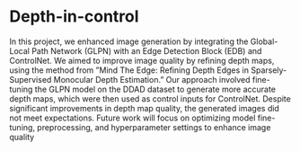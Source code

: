 # Depth-in-control

In this project, we enhanced image generation by integrating the Global-Local Path Network (GLPN) with an Edge
Detection Block (EDB) and ControlNet. We aimed to improve image quality by refining depth maps, using the method
from ”Mind The Edge: Refining Depth Edges in Sparsely-Supervised Monocular Depth Estimation.” Our approach
involved fine-tuning the GLPN model on the DDAD dataset to generate more accurate depth maps, which were then used
as control inputs for ControlNet. Despite significant improvements in depth map quality, the generated images did not
meet expectations. Future work will focus on optimizing model fine-tuning, preprocessing, and hyperparameter settings
to enhance image quality
